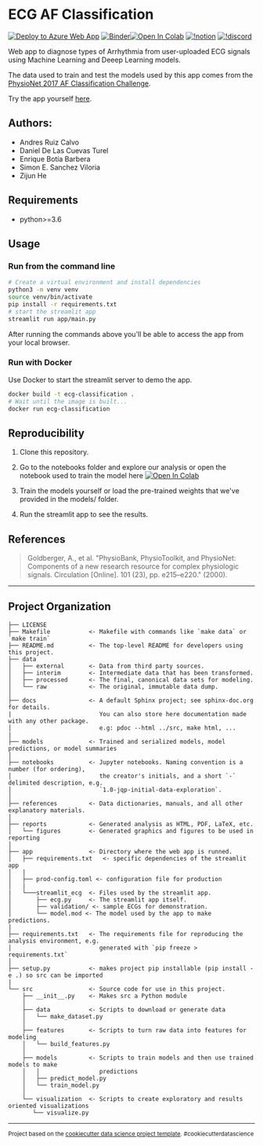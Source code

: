 ECG AF Classification
==============================

[![Deploy to Azure Web App](https://github.com/simonsanvil/ECG-classification-MLH/actions/workflows/master_ecg-classification.yml/badge.svg)](https://github.com/simonsanvil/ECG-classification-MLH/actions/workflows/master_ecg-classification.yml)
[![Binder](https://mybinder.org/badge_logo.svg)](https://mybinder.org/v2/gh/simonsanvil/ECG-classification-MLH/HEAD)[![Open In Colab](https://colab.research.google.com/assets/colab-badge.svg)](https://colab.research.google.com/github/simonsanvil/ECG-classification-MLH) 
[![!notion](https://img.shields.io/static/v1?logo=notion&label=Notion&message=page&color=darkgray)](https://simonsviloria.notion.site/ECG-Classification-Project-MLH-0a859113d11f4d0ab4d4b2b7fb6b34e5)
[![!discord](https://img.shields.io/static/v1?logo=discord&label=discord&message=chat&color=lightgreen)](https://discord.gg/tfy6dDKgcP)

Web app to diagnose types of Arrhythmia from user-uploaded ECG signals using Machine Learning and Deeep Learning models.

The data used to train and test the models used by this app comes from the [PhysioNet 2017 AF Classification Challenge](https://physionet.org/content/challenge-2017/1.0.0/).

Try the app yourself [here](https://share.streamlit.io/simonsanvil/ecg-classification-mlh/app/main.py).

Authors:
--------

- Andres Ruiz Calvo
- Daniel De Las Cuevas Turel
- Enrique Botía Barbera
- Simon E. Sanchez Viloria
- Zijun He


Requirements
----------
- python>=3.6

Usage
----------

### Run from the command line

```bash
# Create a virtual environment and install dependencies
python3 -m venv venv
source venv/bin/activate
pip install -r requirements.txt
# start the streamlit app
streamlit run app/main.py
```

After running the commands above you'll be able to access the app from your local browser.

### Run with Docker

Use Docker to start the streamlit server to demo the app.

```bash
docker build -t ecg-classification .
# Wait until the image is built...
docker run ecg-classification
```

Reproducibility
----------

1. Clone this repository.
2. Go to the notebooks folder and explore our analysis or open the notebook used to train the model here [![Open In Colab](https://colab.research.google.com/assets/colab-badge.svg)](https://colab.research.google.com/github/simonsanvil/ECG-classification-MLH/blob/master/notebooks/ECG-Zijun.ipynb)

3. Train the models yourself or load the pre-trained weights that we've provided in the models/ folder.
4. Run the streamlit app to see the results.

References
----------

> Goldberger, A., et al. "PhysioBank, PhysioToolkit, and PhysioNet:
Components of a new research resource for complex physiologic signals.
Circulation [Online]. 101 (23), pp. e215–e220." (2000).


-------

Project Organization
------------

    ├── LICENSE
    ├── Makefile           <- Makefile with commands like `make data` or `make train`
    ├── README.md          <- The top-level README for developers using this project.
    ├── data
    │   ├── external       <- Data from third party sources.
    │   ├── interim        <- Intermediate data that has been transformed.
    │   ├── processed      <- The final, canonical data sets for modeling.
    │   └── raw            <- The original, immutable data dump.
    │
    ├── docs               <- A default Sphinx project; see sphinx-doc.org for details. 
    |                         You can also store here documentation made with any other package.
    │                         e.g: pdoc --html ../src, make html, ...
    |
    ├── models             <- Trained and serialized models, model predictions, or model summaries
    │
    ├── notebooks          <- Jupyter notebooks. Naming convention is a number (for ordering),
    │                         the creator's initials, and a short `-` delimited description, e.g.
    │                         `1.0-jqp-initial-data-exploration`.
    │
    ├── references         <- Data dictionaries, manuals, and all other explanatory materials.
    │
    ├── reports            <- Generated analysis as HTML, PDF, LaTeX, etc.
    │   └── figures        <- Generated graphics and figures to be used in reporting
    │
    ├── app                <- Directory where the web app is runned.
    │   ├── requirements.txt   <- specific dependencies of the streamlit app
    │   |
    │   ├── prod-config.toml <- configuration file for production
    │   |
    |   └───streamlit_ecg  <- Files used by the streamlit app.
    │       ├── ecg.py     <- The streamlit app itself.
    │       ├── validation/ <- sample ECGs for demonstration.
    │       └── model.mod <- The model used by the app to make predictions.        
    |
    ├── requirements.txt   <- The requirements file for reproducing the analysis environment, e.g.
    │                         generated with `pip freeze > requirements.txt`
    │
    ├── setup.py           <- makes project pip installable (pip install -e .) so src can be imported
    |
    └── src                <- Source code for use in this project.
        ├── __init__.py    <- Makes src a Python module
        │
        ├── data           <- Scripts to download or generate data
        │   └── make_dataset.py
        │
        ├── features       <- Scripts to turn raw data into features for modeling
        │   └── build_features.py
        │
        ├── models         <- Scripts to train models and then use trained models to make
        │   │                 predictions
        │   ├── predict_model.py
        │   └── train_model.py
        │
        └── visualization  <- Scripts to create exploratory and results oriented visualizations
           └── visualize.py
    
    


--------

<p><small>Project based on the <a target="_blank" href="https://drivendata.github.io/cookiecutter-data-science/">cookiecutter data science project template</a>. #cookiecutterdatascience</small></p>
